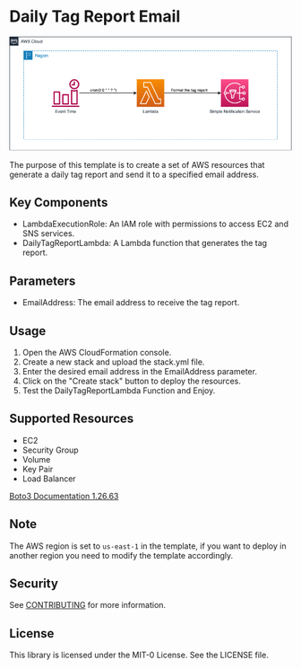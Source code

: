 # Daily Tag Report Email

![Daily Tag Report](./img/DailyTagReportArchitecture.png)

The purpose of this template is to create a set of AWS resources that generate a daily tag report and send it to a specified email address.

## Key Components

- LambdaExecutionRole: An IAM role with permissions to access EC2 and SNS services.
- DailyTagReportLambda: A Lambda function that generates the tag report.

## Parameters

- EmailAddress: The email address to receive the tag report.

## Usage

1. Open the AWS CloudFormation console.
1. Create a new stack and upload the stack.yml file.
1. Enter the desired email address in the EmailAddress parameter.
1. Click on the "Create stack" button to deploy the resources.
1. Test the DailyTagReportLambda Function and Enjoy.

## Supported Resources

- EC2
- Security Group
- Volume
- Key Pair
- Load Balancer

[Boto3 Documentation 1.26.63](https://boto3.amazonaws.com/v1/documentation/api/latest/reference/services/ec2.html#client)

## Note

The AWS region is set to `us-east-1` in the template, if you want to deploy in another region you need to modify the template accordingly.

## Security

See [CONTRIBUTING](CONTRIBUTING.md#security-issue-notifications) for more information.

## License

This library is licensed under the MIT-0 License. See the LICENSE file.